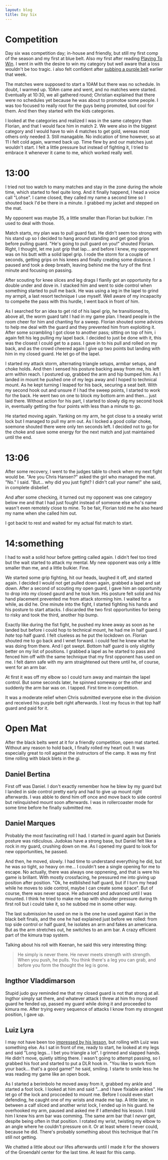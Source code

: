 ```yaml
---
layout: blog
title: Day Six
---
```

# Competition

Day six was competition day; in-house and friendly, but still my first comp of the season and my first at blue belt. Also my first after reading [Playing To Win](). I went in with the desire to win my category but well aware that a loss wouldn't be too tragic. i also felt confident after [subbing a purple belt]() earlier that week.

The matches were supposed to start a 10AM but there was no schedule. In doubt, I warmed up. 10Am came and went, and no matches were started. Eventually at 10:30, we all gathered round; Christian explained that there were no schedules yet because he was about to promotoe some people. I was too focused to really root for the guys being promoted, but cool for them. And then they started with the kids categories.

I looked at the categories and realized I was in the same category than Florian, and that I would face him in match 2. We were also in the biggest category and I would have to win 4 matches to get gold, wereas most others only needed 3. Still managable. No indication of time however, so at 11 i felt cold again, warmed back up. Time flew by and our matches just wouldn't start. I felt a little pressure but instead of fighting it, I tried to embrace it whenever it came to me, which worked really well.

# 13:00

I tried not too watch to many matches and stay in the zone during the whole time, which started to feel quite long. And it finally happend, I head a voice call "Lohse". I came closed, they called my name a second time so I shouted back I'd be there in a minute. I grabbed my jacket and stepped on the mat.

My opponent was maybe 35, a little smaller than Florian but bulkier. I'm used to deal with those.

Match starts, my plan was to pull guard fast. He didn't seem too strong with his stand up so I decided to hang around standing and get good grips before pulling guard. "He's going to pull guard on you!" shouted Florian. Right, I thought, let me just grip that lap… and before I knew, my opponent was on his butt with a solid lapel grip. I rode the storm for a couple of seconds, getting grips on his knees and finally creating some distance. I paused and took a deep breath, leaving behind me the fury of the first minute and focusing on passing.

After scouting for knee slices and leg drags I fianlly got an opportunity for a double under and dove in. I stacked him and went to side control when something started to pull me back. He was using a leg in the lapel to grind my armpit, a last resort technique I use myself. Well aware of my incapacity to compelte the pass with this hurdle, I went back in front of him.

As I searched for an idea to get rid of his lapel grip, he transitioned to, above all, the worm guard taht I had in my game plan. I heard people in the room cheer for him and chanting for a sweep. Florian shouted some advices to help me deal with the guard and they prevented him from exploiting it. After some scrambling I got close to another pass; sitting on top of him, i again felt his leg pulling my lapel back. I decided to just be done with it, this was the closest I could get to a pass. I gave in to his pull and rolled on my back, and as the crowd cheered again I give up two points but landing with him in my closed guard. He let go of the lapel.

I started my attack storm, alternating triangle setups, armbar setups, and choke holds. And then I sensed his posture backing away from me, his left arm within reach. I postured up, grabbed the arm and hip bumped him. As I landed in mount he pushed one of my legs away and I hoped to technical mount. As he kept turning I leaped for his back, securing a seat belt. With my second hook out and unsure if I had the sweep points, I started to work for the back. He went two on one to block my bottom arm and then… just laid there. Without action for his part, I started to slowly dig my second hook in, eventually getting the four points with less than a minute to go.

He started moving again. Yanking on my arm, he got close to a sneaky wrist lock but I managed to pull my arm out. As I locked a good collar choke, soemone shouted there were only ten seconds left. I decided not to go for the choke and save some energy for the next match and just maintained until the end.

# 13:06

After some recovery, I went to the judges table to check when my next fight would be. "Are you Chris Hansen?" asked the girl who managed the mat.  
"No." I said. "But… why did you just fight? I didn't call your name!" she said, in complete disbelief.

And after some checking, it turned out my opponent was one category below me and that I had just fought instead of someone else who's name wasn't even remotely close to mine. To be fair, Florian told me he also heard my name when she called him out.

I got backt to rest and waited for my actual fist match to start.

# 14:something

I had to wait a solid hour before getting called again. I didn't feel too tired but the wait started to attack my mental. My new opponent was only a little smaller than me, and a little bulkier. Fine.

We started some grip fighting, hit our heads, laughed it off, and started again. I decided I would not get pulled down again, grabbed a lapel and sat down. After a second of scouting my open guard, I gave him an opportunity to drop into my closed gaurd and he took him. His posture felt solid and his hand placement prevented me from attack storming him. I waited for a while, as did he. One minute into the fight, I started fighting his hands and his posture to start attacks. I discarded the two first opportunities for being to risky and took the third, another hip bump.

Exactly like during the fist fight, he pushed my knee away as soon as he landed but before i could hop to technical mount, he had me in half guard. I *hate* top half guard. I felt clueless as he put the lockdown on. Florian shouted me to go back and I wnet forward. i could feel he knew what he was doing from there. And I got swept. Bottom half guard is only slightly better on my list of positions. I grabbed a lapel as he started to pass and fenced him off with the same technique that my first opponent has used on me. I felt damn safe with my arm straightened out there until he, of course, went for an arm bar.

At first it was off my elbow so I could turn away and maintain the lapel control. But some seconds later, he spinned someway or the other and suddenly the arm bar was on. I tapped. First time in competition.

It was a moderate relief when Chris submitted everyone else in the division and received his purple belt right afterwards. I lost my focus in that top half guard and paid for it.


# Open Mat

After the black belts went at it for a friendly competition, open mat started. Without any reason to hold back, I finally rolled my heart out. It was especially great to roll against the instructors of the camp. It was my first time rolling with black blets in the gi.

## Daniel Bertina

First off was Daniel. I don't exactly remember how he blew by my guard but I landed in side control pretty early and had to give up mount right afterwards. I was abble to dend him off once and move back to side control but relinquished mount soon afterwards. I was in rollercoaster mode for some time before he finally submitted me.

## Daniel Marques

Probably the most fascinating roll I had. I started in guard again but Daniels posture was ridiculous. Judokas have a strong base, but Daniel felt like a rock in my guard, crushing down on me. As I opened my guard to look for new opportunities, he passed.

And then, he moved, slowly. I had time to understand everything he did, but he was *so* tight, *so* heavy on me… I couldn't see a single opening for me to escape. No actually, there was always one oppnening, and that is were his game is brillant. With mostly crossfacing, he pressured me into giving up position after position. "Ok, he estblished half guard, but if I turn my head while he moves to side control, maybe I can create some space". But of course, there was never space. He advanced and advanced until I was mounted. I think he tried to make me tap with shoulder pressure during th first roll but i could take it, so he subbed me in some other way.

The last submission he used on me is the one he used against Kari in the black belt finals, and the one he had explained just before we rolled: from top side control or half guard, he isolates an arm and fakes an americana. But as the arm stretches out, he switches to an arm bar. A crazy efficient part of the kimura trap system.

Talking about his roll with Keenan, he said this very interesting thing:

> He simply is never there. He never meets strength with strength. When you push, he pulls. You think there's a leg you can grab, and before you form the thought the leg is gone.

## Ingthor Vladdimarson

Stupid judo guy reminded me that my closed guard is not that strong at all. Ingthor simply sat there, and whatever attack I threw at him fro my closed guard he fended up, passed my guard while doing it and proceeded to kimura me. After trying every sequence of attacks I know from my strongest position, I gave up.

## Luiz Lyra

I may not have been too [impressed by his lesson](), but rolling with Luiz was something else. As I sat in front of me, ready to start, he looked at my legs and said "Long legs… I bet you triangle a lot". I grinned and slapped hands. He didn't move, quietly sitting there. I wasn't going to attempt passing, so I grabbed his foot and started to put a DLR hook in. "You like to work from your back… that's a good game!" he said, smiling. I starte to smile less: he was reading my game like an open book.

As I started a berimbolo he moved away from it, grabbed my ankle and started a foot lock. I looked at him and said "…and I have flxiable ankles". He let go of the lock and procceded to mount me. Before I could even start defending, he caught one of my wrists and made me tap. A little later, in between a calf sliced and another wrist lock, I ended up in his guard. he overhooked my arm, paused and asked me if I attended his lesson. I told him I knew his arm bar was comming. The same arm bar that I *never* get, despite being often in that position. I rotated my wrist, twisting my elbow to an angle where he couldn't pressure on it. Or at least where I never could, because he did. There's probably something about this technique that I'm still not getting.

We chatted a little about our lifes afterwards until I made it for the showers of the Groendahl center for the last time. At least for this camp.